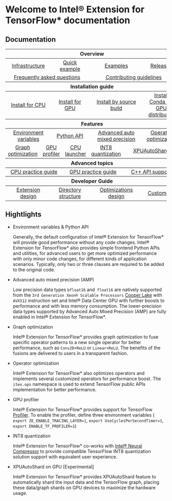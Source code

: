 # Welcome to Intel® Extension for TensorFlow* documentation


## Documentation

<table class="docutils">
  <thead>
  <tr>
    <th colspan="12">Overview</th>
  </tr>
  </thead>
  <tbody>
    <tr>
      <td colspan="3" align="center"><a href="guide/infrastructure.md">Infrastructure</a></td>
      <td colspan="3" align="center"><a href="../examples/quick_example.md">Quick example</a></td>
      <td colspan="3" align="center"><a href="../examples">Examples</a></td>
      <td colspan="3" align="center"><a href="community/releases.md">Releases</a></td>
    </tr>
    <tr>
      <td colspan="6" align="center"><a href="guide/FAQ.md">Frequently asked questions</a></td>
      <td colspan="6" align="center"><a href="community/contributing.md">Contributing guidelines</a></td>
    </tr>
  </tbody>
  <thead>
  <tr>
    <th colspan="12">Installation guide</th>
  </tr>
  </thead>
  <tbody>
    <tr>
      <td colspan="3" align="center"><a href="install/experimental/install_for_cpu.md">Install for CPU</a></td>
      <td colspan="3" align="center"><a href="install/install_for_gpu.md">Install for GPU</a></td>
      <td colspan="3" align="center"><a href="install/how_to_build.md">Install by source build</a></td>
	  <td colspan="3" align="center"><a href="install/experimental/install_for_gpu_conda.md">Install Conda for GPU distributed</a></td>
    </tr>
  </tbody>
  <thead>
    <tr>
      <th colspan="12">Features</th>
    </tr>
  </thead>
  <tbody>
    <tr>
        <td colspan="3" align="center"><a href="guide/environment_variables.md">Environment variables</a></td>
		<td colspan="3" align="center"><a href="guide/python_api.md">Python API</a></td>
        <td colspan="3" align="center"><a href="guide/advanced_auto_mixed_precision.md">Advanced auto mixed precision</a></td>
		<td colspan="3" align="center"><a href="guide/itex_ops.md">Operator optimization</a></td>
    </tr>
    <tr>
        <td colspan="2.4" align="center"><a href="guide/itex_fusion.md">Graph optimization</a></td>
        <td colspan="2.4" align="center"><a href="guide/how_to_enable_profiler.md">GPU profiler</a></td>
		<td colspan="2.4" align="center"><a href="guide/launch.md">CPU launcher</a></td>
        <td colspan="2.4" align="center"><a href="guide/INT8_quantization.md">INT8 quantization</a></td>
	<td colspan="2.4" align="center"><a href="guide/XPUAutoShard.md">XPUAutoShard</a></td>
    </tr>
  </tbody>
  <thead>
      <tr>
        <th colspan="12">Advanced topics</th>
      </tr>
  </thead>
  <tbody>
      <tr>
        <td colspan="4" align="center"><a href="guide/practice_guide.md#cpu-practice-guide">CPU practice guide</a></td>
        <td colspan="4" align="center"><a href="guide/practice_guide.md#gpu-practice-guide">GPU practice guide</a></td>
        <td colspan="4" align="center"><a href="install/experimental/install_for_cpp.md">C++ API support</a></td>
      </tr>
  </tbody>
    <thead>
      <tr>
        <th colspan="12">Developer Guide</th>
      </tr>
  </thead>
  <tbody>
      <tr>
          <td colspan="3" align="center"><a href="design/extension_design.md">Extension design</a></td>
	  <td colspan="3" align="center"><a href="design/directory_structure.md">Directory structure</a></td>
	  <td colspan="3" align="center"><a href="design/optimization/README.md">Optimizations design</a></td>
          <td colspan="3" align="center"><a href="design/how_to_write_custom_op.md">Custom Op</a></td>
      </tr>
  </tbody>
</table>


## Hightlights

* Environment variables & Python API

  Generally, the default configuration of Intel® Extension for TensorFlow\* will provide good performance without any code changes. 
  Intel® Extension for TensorFlow\* also provides simple frontend Python APIs and utilities, for advanced users to get more optimized performance with only minor code changes, for different kinds of application scenarios. Typically, only two or three clauses are required to be added to the original code.

* Advanced auto mixed precision (AMP)

  Low precision data types `bfloat16` and` float16` are natively supported from the `3rd Generation Xeon® Scalable Processors` [Cooper Lake](https://ark.intel.com/content/www/us/en/ark/products/series/204098/3rd-generation-intel-xeon-scalable-processors.html)  with `AVX512` instruction set and Intel® Data Center GPU with further boosts to performance and with less memory consumption. The lower-precision data types supported by Advanced Auto Mixed Precision (AMP) are fully enabled in Intel® Extension for TensorFlow*.

* Graph optimization

  Intel® Extension for TensorFlow\* provides graph optimization to fuse specific operator patterns to a new single operator for better performance, such as `Conv2D+ReLU` or `Linear+ReLU`.  The benefits of the fusions are delivered to users in a transparent fashion.

* Operator optimization

  Intel® Extension for TensorFlow\* also optimizes operators and implements several customized operators for performance boost. The `itex.ops` namespace is used to extend TensorFlow public APIs implementation for better performance.

* GPU profiler

  Intel® Extension for TensorFlow\* provides support for TensorFlow [Profiler](https://www.tensorflow.org/guide/profiler). To enable the profiler, define three environment variables ( `export ZE_ENABLE_TRACING_LAYER=1`, `export UseCyclesPerSecondTimer=1`, `export ENABLE_TF_PROFILER=1`)

* INT8 quantization

  Intel® Extension for TensorFlow* co-works with [Intel® Neural Compressor](https://github.com/intel/neural-compressor) to provide compatible TensorFlow INT8 quantization solution support with equivalent user experience.

* XPUAutoShard on GPU [Experimental]

  Intel® Extension for TensorFlow\* provides XPUAutoShard feature to automatically shard the input data and the TensorFlow graph, placing these data/graph shards on GPU devices to maximize the hardware usage.
